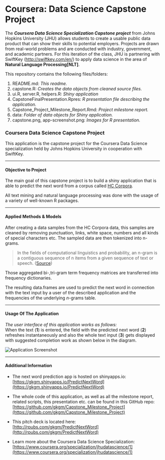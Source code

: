 # Coursera: Data Science Capstone Project

The <b><i>Coursera Data Science Specialization Capstone project</b></i> from Johns Hopkins University (JHU) allows students to create a usable public data product that can show their skills to potential 
employers. Projects are drawn from real-world problems and are conducted with industry, government, and academic partners. For this iteration of the class, JHU is partnering with SwiftKey (http://swiftkey.com/en/) to apply data science in the area of **Natural Language Processing[NLT]**.

This repository contains the following files/folders:

1. README.md: <i>This readme.</i>
2. capstone.R: <i>Creates the data objects from cleaned source files.</i>
3. ui.R, server.R, helpers.R: <i>Shiny application</i>
4. CapstoneFinalPresentation.Rpres: <i>R presentation file describing the application.</i>
5. Capstone_Project_Milestone_Report.Rmd: <i>Project milestone report.</i>
6. data: <i>Folder of data objects for Shiny application.</i>
7. capstone.png, app-screenshot.png: <i>Images for R presentation.</i>


### Coursera Data Science Capstone Project


This application is the capstone project for the Coursera Data Science specialization held by Johns Hopkins University in cooperation with SwiftKey.


******

#### Objective to Project

The main goal of this capstone project is to build a shiny application that is able to predict the next word from a corpus called [HC Corpora](http://www.corpora.heliohost.org/). 

All text mining and natural language processing was done with the usage of a variety of well-known R packages.

******

#### Applied Methods & Models

After creating a data samples from the HC Corpora data, this samples are cleaned by removing punctuation, links, white space, numbers and all kinds of special characters etc. The sampled data are then tokenized into n-grams.
> In the fields of computational linguistics and probability, an n-gram is a contiguous sequence of n items from a given sequence of text or speech. ([Source](http://en.wikipedia.org/wiki/N-gram))

Those aggregated bi-,tri-gram term frequency matrices are transferred into frequency dictionaries.

The resulting data.frames are used to predict the next word in connection with the text input by a user of the described application and the frequencies of the underlying *n*-grams table.

******

#### Usage Of The Application

<i>The user interface of this application works as follows: </i> <br>
When the text (**1**) is entered, the field with the predicted next word (**2**) refreshes instantaneously and  also the whole text input (**3**) gets displayed with suggested completion work as shown below in the diagram.

![Application Screenshot](./about/app-screenshot.png)

******

#### Additional Information


* The next word prediction app is hosted on shinyapps.io: [https://gkgm.shinyapps.io/PredictNextWord](https://gkgm.shinyapps.io/PredictNextWord)


* The whole code of this application, as well as all the milestone report, related scripts, this presentation  etc. can be found in this GitHub repo: [https://github.com/gkgm/Capstone_Milestone_Project](https://github.com/gkgm/Capstone_Milestone_Project)

* This pitch deck is located here: [http://rpubs.com/gkgm/PredictNextWord](http://rpubs.com/gkgm/PredictNextWord)

* Learn more about the Coursera Data Science Specialization: [https://www.coursera.org/specialization/jhudatascience/1](https://www.coursera.org/specialization/jhudatascience/1)
